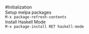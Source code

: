 #Initialization  
  Setup melpa packages  
  ```M-x package-refresh-contents```  
  Install Haskell Mode  
  ```M-x package-install RET haskell-mode```  
  
  
